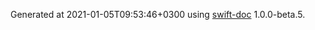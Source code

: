 Generated at 2021-01-05T09:53:46+0300 using [swift-doc](https://github.com/SwiftDocOrg/swift-doc) 1.0.0-beta.5.
